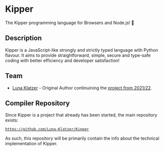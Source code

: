 # Kipper
The Kipper programming language for Browsers and Node.js! 🦊

## Description

Kipper is a JavaScript-like strongly and strictly typed language with Python flavour. It aims to provide straightforward, simple, secure and type-safe coding with better efficiency and developer satisfaction!

## Team

- [Luna Klatzer](https://github.com/Luna-Klatzer) - Original Author continuining the [project from 2021/22](https://github.com/WMC-AHIF-2021/Kipper-Web).

## Compiler Repository

Since Kipper is a project that already has been started, the main repository exists:

[`https://github.com/Luna-Klatzer/Kipper`](https://github.com/Luna-Klatzer/Kipper)

As such, this repository will be primarily contain the info about the technical implementation of Kipper.
